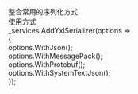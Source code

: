 整合常用的序列化方式<br/>
使用方式<br/>
 _services.AddYxlSerializer(options =><br/>
            {<br/>
                options.WithJson();<br/>
                options.WithMessagePack();<br/>
                options.WithProtobuf();<br/>
                options.WithSystemTextJson();<br/>
            });<br/>

